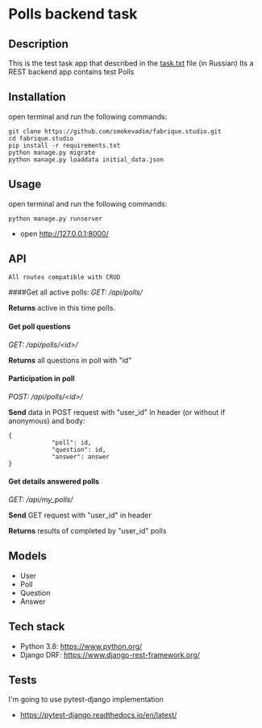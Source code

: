 # Polls backend task

## Description 

This is the test task app that described in the [task.txt](task.txt) file (in Russian)
Its a REST backend app contains test Polls

## Installation

open terminal and run the following commands:

```shell script
git clone https://github.com/smokevadim/fabrique.studio.git
cd fabrique.studio
pip install -r requirements.txt
python manage.py migrate
python manage.py loaddata initial_data.json
```

## Usage

open terminal and run the following commands:

```shell script
python manage.py runserver
```

* open http://127.0.0.1:8000/

## API

`All routes compatible with CRUD`

####Get all active polls:
_GET: /api/polls/_

**Returns** active in this time polls.


#### Get poll questions
_GET: /api/polls/\<id\>/_

**Returns** all questions in poll with "id" 


#### Participation in poll
_POST: /api/polls/\<id\>/_

**Send** data in POST request with "user_id" in header (or without if anonymous) and body:
```
{           
            "poll": id,            
            "question": id,
            "answer": answer
}
```

#### Get details answered polls
_GET: /api/my_polls/_

**Send** GET request with "user_id" in header

**Returns** results of completed by "user_id" polls

## Models

* User
* Poll
* Question
* Answer

## Tech stack 

* Python 3.8: https://www.python.org/
* Django DRF: https://www.django-rest-framework.org/

## Tests

I'm going to use pytest-django implementation
* https://pytest-django.readthedocs.io/en/latest/

